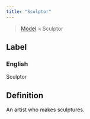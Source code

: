 ```yaml
---
title: "Sculptor"
---
```


> [Model](./../) > Sculptor

## Label

### English
Sculptor


## Definition
An artist who makes sculptures. 


    
